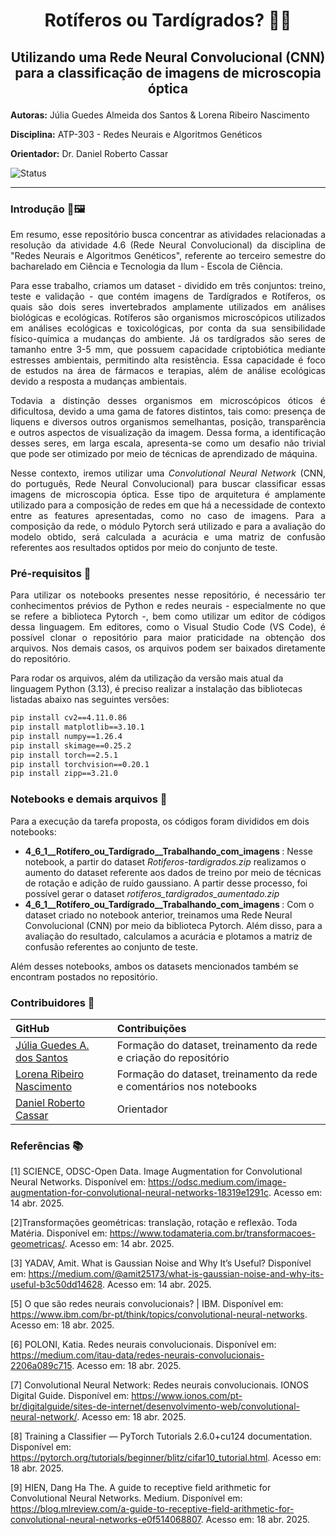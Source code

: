 # <p align="center"> **Rotíferos ou Tardígrados?** 🔬🧠 </p>
## <p align="center"> Utilizando uma Rede Neural Convolucional (CNN) para a classificação de imagens de microscopia óptica </p>


**Autoras:** Júlia Guedes Almeida dos Santos & Lorena Ribeiro Nascimento

**Disciplina:**  ATP-303 - Redes Neurais e Algoritmos Genéticos 

**Orientador:** Dr. Daniel Roberto Cassar

![Status](https://img.shields.io/static/v1?label=STATUS&message=EM%20DESENVOLVIMENTO&color=RED&style=for-the-badge)
*** 
### Introdução 🔬🖼️
<p align= "justify">
Em resumo, esse repositório busca concentrar as atividades relacionadas a resolução da atividade 4.6 (Rede Neural Convolucional) da disciplina de "Redes Neurais e Algoritmos Genéticos", referente ao terceiro semestre do bacharelado em Ciência e Tecnologia da Ilum - Escola de Ciência. 
</p>

<p align= "justify">
Para esse trabalho, criamos um dataset - dividido em três conjuntos: treino, teste e validação - que contém imagens de Tardígrados e Rotíferos, os quais são dois seres invertebrados amplamente utilizados em análises biológicas e ecológicas. Rotíferos são organismos microscópicos utilizados em análises ecológicas e toxicológicas, por conta da sua sensibilidade físico-química a mudanças do ambiente. Já os tardígrados são seres de tamanho entre 3-5 mm, que possuem capacidade criptobiótica mediante estresses ambientais, permitindo alta resistência. Essa capacidade é foco de estudos na área de fármacos e terapias, além de análise ecológicas devido a resposta a mudanças ambientais.
</p>

<p align= "justify">
Todavia a distinção desses organismos em microscópicos óticos é dificultosa, devido a uma gama de fatores distintos, tais como: presença de liquens e diversos outros organismos semelhantas, posição, transparência e outros aspectos de visualização da imagem. Dessa forma, a identificação desses seres, em larga escala, apresenta-se como um desafio não trivial que pode ser otimizado por meio de técnicas de aprendizado de máquina. 
</p>

<p align= "justify">
Nesse contexto, iremos utilizar uma <em>Convolutional Neural Network</em> (CNN, do português, Rede Neural Convolucional) para buscar classificar essas imagens de microscopia óptica. Esse tipo de arquitetura é amplamente utilizado para a composição de redes em que há a necessidade de contexto entre as features apresentadas, como no caso de imagens. Para a composição da rede, o módulo Pytorch será utilizado e para a avaliação do modelo obtido, será calculada a acurácia e uma matriz de confusão referentes aos resultados optidos por meio do conjunto de teste.
</p>

### Pré-requisitos 📄
<p align= "justify">
Para utilizar os notebooks presentes nesse repositório, é necessário ter conhecimentos prévios de Python e redes neurais - especialmente no que se refere a biblioteca Pytorch -, bem como utilizar um editor de códigos dessa linguagem. Em editores, como o Visual Studio Code (VS Code), é possível clonar o repositório para maior praticidade na obtenção dos arquivos. Nos demais casos, os arquivos podem ser baixados diretamente do repositório.
</p>

Para rodar os arquivos, além da utilização da versão mais atual da linguagem Python (3.13), é preciso realizar a instalação das bibliotecas listadas abaixo nas seguintes versões:
```bash
pip install cv2==4.11.0.86
pip install matplotlib==3.10.1
pip install numpy==1.26.4
pip install skimage==0.25.2
pip install torch==2.5.1
pip install torchvision==0.20.1
pip install zipp==3.21.0
```

### Notebooks e demais arquivos 📓
Para a execução da tarefa proposta, os códigos foram divididos em dois notebooks:
<ul>
  <li> <strong> 4_6_1__Rotífero_ou_Tardígrado__Trabalhando_com_imagens </strong>: Nesse notebook, a partir do dataset <em>Rotiferos-tardigrados.zip</em> realizamos o aumento do dataset referente aos dados de treino por meio de técnicas de rotação e adição de ruído gaussiano. A partir desse processo, foi possível gerar o dataset <em>rotiferos_tardigrados_aumentado.zip</em></li>
  <li> <strong> 4_6_1__Rotífero_ou_Tardígrado__Trabalhando_com_imagens </strong>: Com o dataset criado no notebook anterior, treinamos uma Rede Neural Convolucional (CNN) por meio da biblioteca Pytorch. Além disso, para a avaliação do resultado, calculamos a acurácia e plotamos a matriz de confusão referentes ao conjunto de teste. </li>
</ul>
Além desses notebooks, ambos os datasets mencionados também se encontram postados no repositório.

### Contribuidores 👥

| GitHub | Contribuições |
|:-----|:--------------|
| [Júlia Guedes A. dos Santos](https://github.com/JuliaGuedesASantos) | Formação do dataset, treinamento da rede e criação do repositório |
| [Lorena Ribeiro Nascimento](https://github.com/lorena881) | Formação do dataset, treinamento da rede e comentários nos notebooks |
| [Daniel Roberto Cassar](https://github.com/drcassar) | Orientador |

### Referências 📚
[1] SCIENCE, ODSC-Open Data. Image Augmentation for Convolutional Neural Networks. Disponível em: <https://odsc.medium.com/image-augmentation-for-convolutional-neural-networks-18319e1291c>. Acesso em: 14 abr. 2025.

[2]Transformações geométricas: translação, rotação e reflexão. Toda Matéria. Disponível em: <https://www.todamateria.com.br/transformacoes-geometricas/>. Acesso em: 14 abr. 2025.

[3] YADAV, Amit. What is Gaussian Noise and Why It’s Useful? Disponível em: <https://medium.com/@amit25173/what-is-gaussian-noise-and-why-its-useful-b3c50dd14628>. Acesso em: 14 abr. 2025.

[5] O que são redes neurais convolucionais? | IBM. Disponível em: <https://www.ibm.com/br-pt/think/topics/convolutional-neural-networks>. Acesso em: 18 abr. 2025.

[6] POLONI, Katia. Redes neurais convolucionais. Disponível em: <https://medium.com/itau-data/redes-neurais-convolucionais-2206a089c715>. Acesso em: 18 abr. 2025.

[7] Convolutional Neural Network: Redes neurais convolucionais. IONOS Digital Guide. Disponível em: <https://www.ionos.com/pt-br/digitalguide/sites-de-internet/desenvolvimento-web/convolutional-neural-network/>. Acesso em: 18 abr. 2025.

[8] Training a Classifier — PyTorch Tutorials 2.6.0+cu124 documentation. Disponível em: <https://pytorch.org/tutorials/beginner/blitz/cifar10_tutorial.html>. Acesso em: 18 abr. 2025.

[9] HIEN, Dang Ha The. A guide to receptive field arithmetic for Convolutional Neural Networks. Medium. Disponível em: <https://blog.mlreview.com/a-guide-to-receptive-field-arithmetic-for-convolutional-neural-networks-e0f514068807>. Acesso em: 18 abr. 2025.
